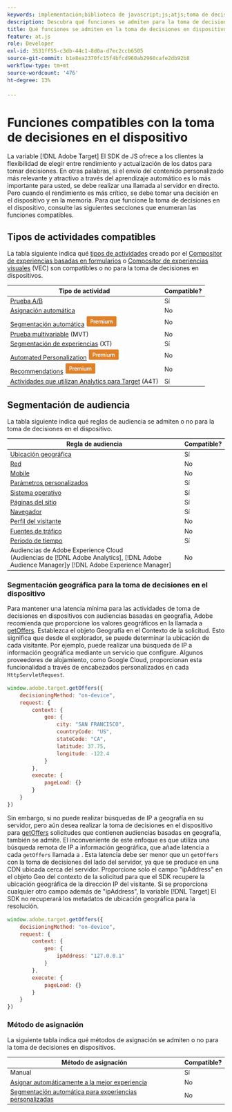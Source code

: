 ```yaml
---
keywords: implementación;biblioteca de javascript;js;atjs;toma de decisiones en el dispositivo;al tomar decisiones en el dispositivo;funciones compatibles
description: Descubra qué funciones se admiten para la toma de decisiones en dispositivos.
title: Qué funciones se admiten en la toma de decisiones en dispositivos
feature: at.js
role: Developer
exl-id: 3531ff55-c3db-44c1-8d0a-d7ec2ccb6505
source-git-commit: b1e8ea2370fc15f4bfcd960ab2960cafe2db92b8
workflow-type: tm+mt
source-wordcount: '476'
ht-degree: 13%

---
```


# Funciones compatibles con la toma de decisiones en el dispositivo

La variable [!DNL Adobe Target] El SDK de JS ofrece a los clientes la flexibilidad de elegir entre rendimiento y actualización de los datos para tomar decisiones. En otras palabras, si el envío del contenido personalizado más relevante y atractivo a través del aprendizaje automático es lo más importante para usted, se debe realizar una llamada al servidor en directo. Pero cuando el rendimiento es más crítico, se debe tomar una decisión en el dispositivo y en la memoria. Para que funcione la toma de decisiones en el dispositivo, consulte las siguientes secciones que enumeran las funciones compatibles.

## Tipos de actividades compatibles

La tabla siguiente indica qué [tipos de actividades](/help/main/c-activities/target-activities-guide.md) creado por el [Compositor de experiencias basadas en formularios](/help/main/c-experiences/form-experience-composer.md) o [Compositor de experiencias visuales](/help/main/c-experiences/c-visual-experience-composer/visual-experience-composer.md) (VEC) son compatibles o no para la toma de decisiones en dispositivos.

| Tipo de actividad | Compatible? |
| --- | --- |
| [Prueba A/B](/help/main/c-activities/t-test-ab/test-ab.md) | Sí |
| [Asignación automática](/help/main/c-activities/automated-traffic-allocation/automated-traffic-allocation.md) | No |
| [Segmentación automática](/help/main/c-activities/auto-target/auto-target-to-optimize.md) ![premium](/help/main/assets/premium.png) | No |
| [Prueba multivariable](/help/main/c-activities/c-multivariate-testing/multivariate-testing.md) (MVT) | No |
| [Segmentación de experiencias](/help/main/c-activities/t-experience-target/experience-target.md) (XT) | Sí |
| [Automated Personalization](/help/main/c-activities/t-automated-personalization/automated-personalization.md) ![Premium](/help/main/assets/premium.png) | No |
| [Recommendations](/help/main/c-recommendations/recommendations.md) ![premium](/help/main/assets/premium.png) | No |
| [Actividades que utilizan Analytics para Target](/help/main/c-integrating-target-with-mac/a4t/a4t.md) (A4T) | Sí |

## Segmentación de audiencia

La tabla siguiente indica qué reglas de audiencia se admiten o no para la toma de decisiones en el dispositivo.

| Regla de audiencia | Compatible? |
| --- | --- |
| [Ubicación geográfica](/help/main/c-target/c-audiences/c-target-rules/geo.md) | Sí |
| [Red](/help/main/c-target/c-audiences/c-target-rules/network.md) | No |
| [Mobile](/help/main/c-target/c-audiences/c-target-rules/mobile.md) | No |
| [Parámetros personalizados](/help/main/c-target/c-audiences/c-target-rules/custom-parameters.md) | Sí |
| [Sistema operativo](/help/main/c-target/c-audiences/c-target-rules/operating-system.md) | Sí |
| [Páginas del sitio](/help/main/c-target/c-audiences/c-target-rules/site-pages.md) | Sí |
| [Navegador](/help/main/c-target/c-audiences/c-target-rules/browser.md) | Sí |
| [Perfil del visitante](/help/main/c-target/c-audiences/c-target-rules/visitor-profile.md) | No |
| [Fuentes de tráfico](/help/main/c-target/c-audiences/c-target-rules/traffic-sources.md) | No |
| [Periodo de tiempo](/help/main/c-target/c-audiences/c-target-rules/time-frame.md) | Sí |
| Audiencias de Adobe Experience Cloud<br>(Audiencias de [!DNL Adobe Analytics], [!DNL Adobe Audience Manager]y [!DNL Adobe Experience Manager] | No |

### Segmentación geográfica para la toma de decisiones en el dispositivo

Para mantener una latencia mínima para las actividades de toma de decisiones en dispositivos con audiencias basadas en geografía, Adobe recomienda que proporcione los valores geográficos en la llamada a [getOffers](https://developer.adobe.com/target/implement/client-side/atjs/atjs-functions/adobe-target-getoffers-atjs-2/). Establezca el objeto Geografía en el Contexto de la solicitud. Esto significa que desde el explorador, se puede determinar la ubicación de cada visitante. Por ejemplo, puede realizar una búsqueda de IP a información geográfica mediante un servicio que configure. Algunos proveedores de alojamiento, como Google Cloud, proporcionan esta funcionalidad a través de encabezados personalizados en cada `HttpServletRequest`.

```javascript
window.adobe.target.getOffers({ 
	decisioningMethod: "on-device", 
	request: { 
		context: { 
			geo: { 
				city: "SAN FRANCISCO", 
				countryCode: "US", 
				stateCode: "CA", 
				latitude: 37.75, 
				longitude: -122.4 
			} 
		}, 
		execute: { 
			pageLoad: {} 
		} 
	} 
})
```

Sin embargo, si no puede realizar búsquedas de IP a geografía en su servidor, pero aún desea realizar la toma de decisiones en el dispositivo para [getOffers](https://developer.adobe.com/target/implement/client-side/atjs/atjs-functions/adobe-target-getoffers-atjs-2/) solicitudes que contienen audiencias basadas en geografía, también se admite. El inconveniente de este enfoque es que utiliza una búsqueda remota de IP a información geográfica, que añade latencia a cada `getOffers` llamada a . Esta latencia debe ser menor que un `getOffers` con la toma de decisiones del lado del servidor, ya que se produce en una CDN ubicada cerca del servidor. Proporcione solo el campo &quot;ipAddress&quot; en el objeto Geo del contexto de la solicitud para que el SDK recupere la ubicación geográfica de la dirección IP del visitante. Si se proporciona cualquier otro campo además de &quot;ipAddress&quot;, la variable [!DNL Target] El SDK no recuperará los metadatos de ubicación geográfica para la resolución.

```javascript
window.adobe.target.getOffers({ 
	decisioningMethod: "on-device", 
	request: { 
		context: { 
			geo: { 
				ipAddress: "127.0.0.1" 
			} 
		}, 
		execute: { 
			pageLoad: {} 
		} 
	} 
})
```

### Método de asignación

La siguiente tabla indica qué métodos de asignación se admiten o no para la toma de decisiones en dispositivos.

| Método de asignación | Compatible? |
| --- | --- |
| Manual | Sí |
| [Asignar automáticamente a la mejor experiencia](/help/main/c-activities/automated-traffic-allocation/automated-traffic-allocation.md) | No |
| [Segmentación automática para experiencias personalizadas](/help/main/c-activities/auto-target/auto-target-to-optimize.md) | No |
